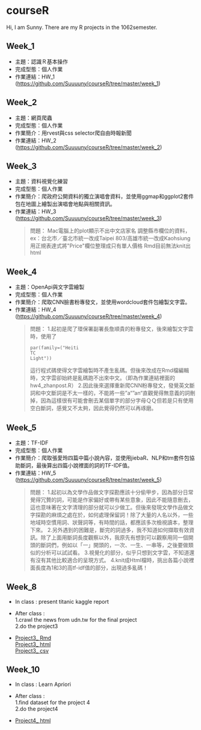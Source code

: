 # courseR

Hi, I am Sunny.
There are my R projects in the 1062semester.

Week_1
------
* 主題：認識Ｒ基本操作
* 完成型態：個人作業
* 作業連結：HW_1 (https://github.com/Suuuuny/courseR/tree/master/week_1)<br />

Week_2
------
* 主題：網頁爬蟲
* 完成型態：個人作業
* 作業簡介：用rvest與css selector爬自由時報新聞
* 作業連結：HW_2 (https://github.com/Suuuuny/courseR/tree/master/week_2)<br />

Week_3
------
* 主題：資料視覺化練習
* 完成型態：個人作業
* 作業簡介：爬政府公開資料的獨立演唱會資料，並使用ggmap和ggplot2套件包在地圖上繪製出演唱會地點與相關資訊。
* 作業連結：HW_3 (https://github.com/Suuuuny/courseR/tree/master/week_3)<br />
  >問題：
  >Mac電腦上的plot顯示不出中文店家名
  >調整縣市欄位的資料， ex：台北市／臺北市統一改成Taipei 803/高雄市統一改成Kaohsiung
  >用正規表達式將"Price"欄位整理成只有單人價格
  >Rmd目前無法knit出html

Week_4
------
* 主題：OpenApi與文字雲繪製
* 完成型態：個人作業
* 作業簡介：爬取CNN臉書粉專發文，並使用wordcloud套件包繪製文字雲。
* 作業連結：HW_4 (https://github.com/Suuuuny/courseR/tree/master/week_4)<br />
  >問題：
  >1.起初是爬了環保署副署長詹順貴的粉專發文，後來繪製文字雲時，使用了<pre><code>par(family=("Heiti TC Light"))</code></pre>這行程式碼使得文字雲繪製時不產生亂碼。但後來改成在Rmd檔編輯時，文字雲卻始終是亂碼跑不出來中文。（即為作業連結裡面的hw4_zhanpost.R）
  >2.因此後來選擇重新爬CNN粉專發文，發覺英文斷詞和中文斷詞是不太一樣的，不能將一些”a“”an“直觀覺得無意義的詞刪掉，因為這樣很有可能會刪去某個單字的部分字母ＱＱ但若是只有使用空白斷詞，感覺又不太夠，因此覺得仍然可以再琢磨。

Week_5
------
* 主題：TF-IDF
* 完成型態：個人作業
* 作業簡介：爬取張愛玲四篇中篇小說內容，並使用jiebaR、NLP和tm套件包協助斷詞，最後算出四篇小說裡面的詞的TF-IDF值。
* 作業連結：HW_5 (https://github.com/Suuuuny/courseR/tree/master/week_5)<br />
  >問題：
  >1.起初以為文學作品做文字探勘應該十分偷甲步，因為部分日常覺得冗贅的詞，可能是作家偏好或帶有某些意象，因此不能隨意刪去，這也意味著在文字清理的部分就可以少做工。但後來發現文學作品做文字探勘的麻煩之處在於，如何處理保留詞！除了大量的人名以外，一些地域時空慣用詞、狀聲詞等，有時間的話，都應該多次檢視讀本，整理下來。
  >2.另外遇到的困難是，斷完的詞過多，我不知道如何擷取有效資訊。除了上面用斷詞長度觀察以外，我原先有想到可以觀察用同一個開頭的斷詞們，例如以「一」開頭的，一次、一生、一串等，之後要做類似的分析可以試試看。
  >3.視覺化的部分，似乎只想到文字雲，不知道還有沒有其他比較適合的呈現方式。
  >4.knit成Html檔時，挑出各篇小說裡面長度為1和3的高tf-idf值的部分，出現過多亂碼！


Week_8
------
* In class : present titanic kaggle report

* After class :<br />
 1.crawl the news from udn.tw for the final project <br />
 2.do the project3<br />

* [Project3_ Rmd](https://github.com/dppss90008/NTU-CSX-DataScience--Group5/blob/master/Project3/project_3.Rmd)<br />
  [Project3_ html](https://dppss90008.github.io/NTU-CSX-DataScience--Group5/Project3/project_3.nb.html)<br />
  [Project3_ csv](https://github.com/dppss90008/NTU-CSX-DataScience--Group5/blob/master/Project3/answer.csv)<br />

Week_10
------
* In class : Learn Apriori

* After class :<br />
 1.find dataset for the project 4 <br />
 2.do the project4<br />

* [Project4_ html](https://suuuuny.github.io/courseR/Project_4/Project_4.nb.html)<br />

